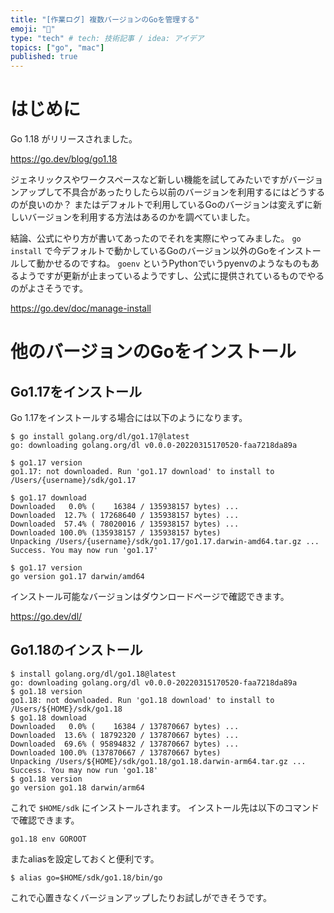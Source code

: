 ```yaml
---
title: "[作業ログ] 複数バージョンのGoを管理する"
emoji: "🐥"
type: "tech" # tech: 技術記事 / idea: アイデア
topics: ["go", "mac"]
published: true
---
```


# はじめに

Go 1.18 がリリースされました。

https://go.dev/blog/go1.18

ジェネリックスやワークスペースなど新しい機能を試してみたいですがバージョンアップして不具合があったりしたら以前のバージョンを利用するにはどうするのが良いのか？
またはデフォルトで利用しているGoのバージョンは変えずに新しいバージョンを利用する方法はあるのかを調べていました。

結論、公式にやり方が書いてあったのでそれを実際にやってみました。
`go install` で今デフォルトで動かしているGoのバージョン以外のGoをインストールして動かせるのですね。
`goenv` というPythonでいうpyenvのようなものもあるようですが更新が止まっているようですし、公式に提供されているものでやるのがよさそうです。

https://go.dev/doc/manage-install

# 他のバージョンのGoをインストール

## Go1.17をインストール

Go 1.17をインストールする場合には以下のようになります。

```
$ go install golang.org/dl/go1.17@latest
go: downloading golang.org/dl v0.0.0-20220315170520-faa7218da89a

$ go1.17 version
go1.17: not downloaded. Run 'go1.17 download' to install to /Users/{username}/sdk/go1.17

$ go1.17 download
Downloaded   0.0% (    16384 / 135938157 bytes) ...
Downloaded  12.7% ( 17268640 / 135938157 bytes) ...
Downloaded  57.4% ( 78020016 / 135938157 bytes) ...
Downloaded 100.0% (135938157 / 135938157 bytes)
Unpacking /Users/{username}/sdk/go1.17/go1.17.darwin-amd64.tar.gz ...
Success. You may now run 'go1.17'

$ go1.17 version
go version go1.17 darwin/amd64
```

インストール可能なバージョンはダウンロードページで確認できます。

https://go.dev/dl/

## Go1.18のインストール

```
$ install golang.org/dl/go1.18@latest
go: downloading golang.org/dl v0.0.0-20220315170520-faa7218da89a
$ go1.18 version
go1.18: not downloaded. Run 'go1.18 download' to install to /Users/${HOME}/sdk/go1.18
$ go1.18 download
Downloaded   0.0% (    16384 / 137870667 bytes) ...
Downloaded  13.6% ( 18792320 / 137870667 bytes) ...
Downloaded  69.6% ( 95894832 / 137870667 bytes) ...
Downloaded 100.0% (137870667 / 137870667 bytes)
Unpacking /Users/${HOME}/sdk/go1.18/go1.18.darwin-arm64.tar.gz ...
Success. You may now run 'go1.18'
$ go1.18 version
go version go1.18 darwin/arm64
```

これで `$HOME/sdk` にインストールされます。
インストール先は以下のコマンドで確認できます。

```
go1.18 env GOROOT
```

またaliasを設定しておくと便利です。

```
$ alias go=$HOME/sdk/go1.18/bin/go
```

これで心置きなくバージョンアップしたりお試しができそうです。

